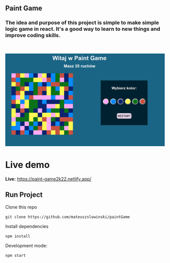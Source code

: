 ## Paint Game

### The idea and purpose of this project is simple to make simple logic game in react. It's a good way to learn to new things and improve coding skills. 

<br>

![](public/readme/paintgame.png)

# Live demo
**Live:** https://paint-game2k22.netlify.app/

## Run Project

Clone this repo

    git clone https://github.com/mateuszslowinski/paintGame

Install dependencies

    npm install


Development mode:

    npm start


